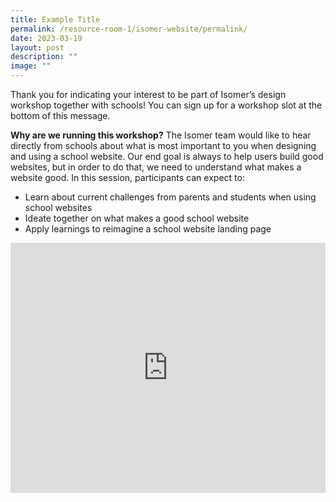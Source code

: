 ```yaml
---
title: Example Title
permalink: /resource-room-1/isomer-website/permalink/
date: 2023-03-19
layout: post
description: ""
image: ""
---
```

Thank you for indicating your interest to be part of Isomer’s design workshop together with schools! You can sign up for a workshop slot at the bottom of this message.

**Why are we running this workshop?** The Isomer team would like to hear directly from schools about what is most important to you when designing and using a school website. Our end goal is always to help users build good websites, but in order to do that, we need to understand what makes a website good.&nbsp;In this session, participants can expect to:

*   Learn about current challenges from parents and students when using school websites
*   Ideate together on what makes a good school website
*   Apply learnings to reimagine a school website landing page

<iframe src="https://docs.google.com/presentation/d/e/2PACX-1vTbyjZfupcbleTpWcxqBvbxKggZCZv7NyP9NoEbIwyZf9_luUE0MAmQADtJK3v8eXPt_Ly_ct53BYHC/embed?start=false&amp;loop=false&amp;delayms=3000" frameborder="0" width="100%" height="400" allowfullscreen="true"></iframe>